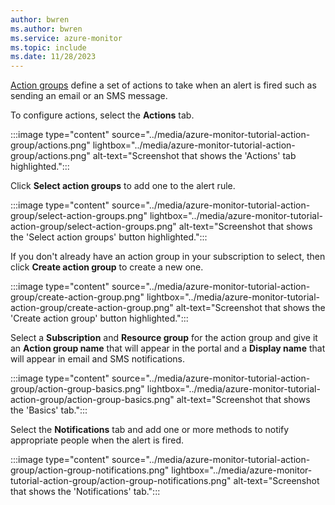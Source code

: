 ```yaml
---
author: bwren
ms.author: bwren
ms.service: azure-monitor
ms.topic: include
ms.date: 11/28/2023
---
```


[Action groups](../action-groups.md) define a set of actions to take when an alert is fired such as sending an email or an SMS message.

To configure actions, select the **Actions** tab.

:::image type="content" source="../media/azure-monitor-tutorial-action-group/actions.png" lightbox="../media/azure-monitor-tutorial-action-group/actions.png" alt-text="Screenshot that shows the 'Actions' tab highlighted.":::

Click **Select action groups** to add one to the alert rule.

:::image type="content" source="../media/azure-monitor-tutorial-action-group/select-action-groups.png" lightbox="../media/azure-monitor-tutorial-action-group/select-action-groups.png" alt-text="Screenshot that shows the 'Select action groups' button highlighted.":::

If you don't already have an action group in your subscription to select, then click **Create action group** to create a new one.

:::image type="content" source="../media/azure-monitor-tutorial-action-group/create-action-group.png" lightbox="../media/azure-monitor-tutorial-action-group/create-action-group.png" alt-text="Screenshot that shows the 'Create action group' button highlighted.":::

Select a **Subscription** and **Resource group** for the action group and give it an **Action group name** that will appear in the portal and a **Display name** that will appear in email and SMS notifications.

:::image type="content" source="../media/azure-monitor-tutorial-action-group/action-group-basics.png" lightbox="../media/azure-monitor-tutorial-action-group/action-group-basics.png" alt-text="Screenshot that shows the 'Basics' tab.":::

Select the **Notifications** tab and add one or more methods to notify appropriate people when the alert is fired.

:::image type="content" source="../media/azure-monitor-tutorial-action-group/action-group-notifications.png" lightbox="../media/azure-monitor-tutorial-action-group/action-group-notifications.png" alt-text="Screenshot that shows the 'Notifications' tab.":::
